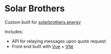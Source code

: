 # Solar Brothers
 Custom built for [solarbrothers.energy](https://solarbrothers.energy)

Includes:
- API for relaying messages upon quote request
- Front end built with [Vue](https://vuejs.org/) + [Vite](https://vitejs.dev/)
